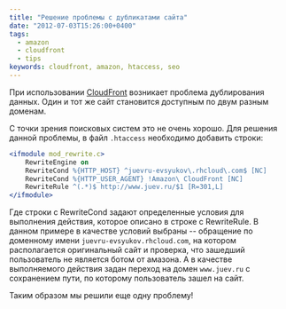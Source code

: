 ```yaml
---
title: "Решение проблемы с дубликатами сайта"
date: "2012-07-03T15:26:00+0400"
tags:
  - amazon
  - cloudfront
  - tips
keywords: cloudfront, amazon, htaccess, seo
---
```

При использовании [CloudFront](/2012/07/02/cloudfront/ "Хостинг сайтов с помощью CloudFront") возникает проблема дублирования данных. Один и тот же сайт становится доступным по двум разным доменам.

С точки зрения поисковых систем это не очень хорошо. Для решения данной проблемы, в файл `.htaccess` необходимо добавить строки:

```apache
<ifmodule mod_rewrite.c>
    RewriteEngine on
    RewriteCond %{HTTP_HOST} ^juevru-evsyukov\.rhcloud\.com$ [NC]
    RewriteCond %{HTTP_USER_AGENT} !Amazon\ CloudFront [NC]
    RewriteRule ^(.*)$ http://www.juev.ru/$1 [R=301,L]
</ifmodule>
```

Где строки с RewriteCond задают определенные условия для выполнения действия, которое описано в строке с RewriteRule. В данном примере в качестве условий выбраны -- обращение по доменному имени `juevru-evsyukov.rhcloud.com`, на котором располагается оригинальный сайт и проверка, что зашедший пользователь не является ботом от амазона. А в качестве выполняемого действия задан переход на домен `www.juev.ru` с сохранением пути, по которому пользователь зашел на сайт.

Таким образом мы решили еще одну проблему!
